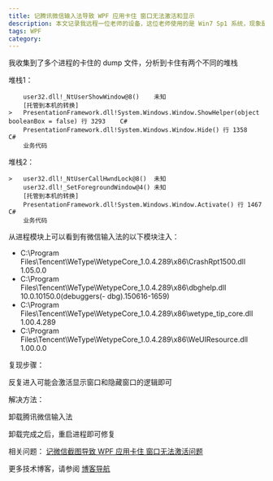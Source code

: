 ```yaml
---
title: 记腾讯微信输入法导致 WPF 应用卡住 窗口无法激活和显示
description: 本文记录我远程一位老师的设备，这位老师使用的是 Win7 Sp1 系统，现象是 WPF 应用的窗口无法激活，在 user32 的 SetForegroundWindow 或 NtUserShowWindow 方法卡住
tags: WPF
category: 
---
```


<!-- CreateTime:2024/11/21 07:10:00 -->

<!-- 发布 -->
<!-- 博客 -->

我收集到了多个进程的卡住的 dump 文件，分析到卡住有两个不同的堆栈

堆栈1：

```
 	user32.dll!_NtUserShowWindow@8()	未知
 	[托管到本机的转换]	
>	PresentationFramework.dll!System.Windows.Window.ShowHelper(object booleanBox = false) 行 3293	C#
 	PresentationFramework.dll!System.Windows.Window.Hide() 行 1358	C#
    业务代码
```

堆栈2：

```
>	user32.dll!_NtUserCallHwndLock@8()	未知
 	user32.dll!_SetForegroundWindow@4()	未知
 	[托管到本机的转换]	
 	PresentationFramework.dll!System.Windows.Window.Activate() 行 1467	C#
 	业务代码
```

从进程模块上可以看到有微信输入法的以下模块注入：

- C:\Program Files\Tencent\WeType\WetypeCore_1.0.4.289\x86\CrashRpt1500.dll 1.05.0.0
- C:\Program Files\Tencent\WeType\WetypeCore_1.0.4.289\x86\dbghelp.dll 10.0.10150.0(debuggers(- dbg).150616-1659)
- C:\Program Files\Tencent\WeType\WetypeCore_1.0.4.289\x86\wetype_tip_core.dll 1.00.4.289
- C:\Program Files\Tencent\WeType\WetypeCore_1.0.4.289\x86\WeUIResource.dll 1.00.0.0

复现步骤：

反复进入可能会激活显示窗口和隐藏窗口的逻辑即可

解决方法：

卸载腾讯微信输入法

卸载完成之后，重启进程即可修复

相关问题： [记微信截图导致 WPF 应用卡住 窗口无法激活问题](https://blog.lindexi.com/post/%E8%AE%B0%E5%BE%AE%E4%BF%A1%E6%88%AA%E5%9B%BE%E5%AF%BC%E8%87%B4-WPF-%E5%BA%94%E7%94%A8%E5%8D%A1%E4%BD%8F-%E7%AA%97%E5%8F%A3%E6%97%A0%E6%B3%95%E6%BF%80%E6%B4%BB%E9%97%AE%E9%A2%98.html )

更多技术博客，请参阅 [博客导航](https://blog.lindexi.com/post/%E5%8D%9A%E5%AE%A2%E5%AF%BC%E8%88%AA.html )
